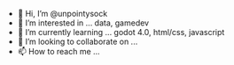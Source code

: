 - 👋 Hi, I’m @unpointysock
- 👀 I’m interested in ... data, gamedev
- 🌱 I’m currently learning ... godot 4.0, html/css, javascript
- 💞️ I’m looking to collaborate on ...
- 📫 How to reach me ...

<!---
unpointysock/unpointysock is a ✨ special ✨ repository because its `README.md` (this file) appears on your GitHub profile.
You can click the Preview link to take a look at your changes.
--->
